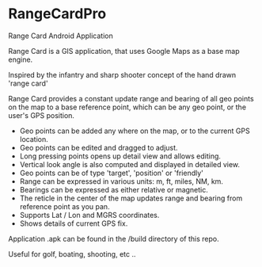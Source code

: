 # RangeCardPro
Range Card Android Application

Range Card is a GIS application, that uses Google Maps as a base map engine.

Inspired by the infantry and sharp shooter concept of the hand drawn 'range card'

Range Card provides a constant update range and bearing of all geo points on the map to a base reference point, which can be any geo point, 
or the user's GPS position. 

* Geo points can be added any where on the map, or to the current GPS location.
* Geo points can be edited and dragged to adjust.
* Long pressing points opens up detail view and allows editing.
* Vertical look angle is also computed and displayed in detailed view.
* Geo points can be of type 'target', 'position' or 'friendly'
* Range can be expressed in various units: m, ft, miles, NM, km.
* Bearings can be expressed as either relative or magnetic.
* The reticle in the center of the map updates range and bearing from reference point as you pan.
* Supports Lat / Lon and MGRS coordinates.
* Shows details of current GPS fix.

Application .apk can be found in the /build directory of this repo.

Useful for golf, boating, shooting, etc ..
